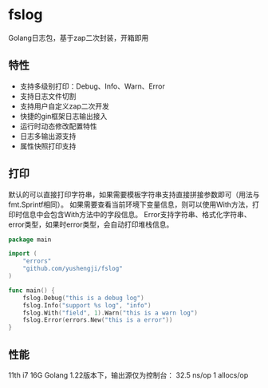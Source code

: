 # fslog
Golang日志包，基于zap二次封装，开箱即用
## 特性
- 支持多级别打印：Debug、Info、Warn、Error
- 支持日志文件切割
- 支持用户自定义zap二次开发
- 快捷的gin框架日志输出接入
- 运行时动态修改配置特性
- 日志多输出源支持
- 属性快照打印支持
## 打印
默认的可以直接打印字符串，如果需要模板字符串支持直接拼接参数即可（用法与fmt.Sprintf相同）。
如果需要查看当前环境下变量信息，则可以使用With方法，打印时信息中会包含With方法中的字段信息。
Error支持字符串、格式化字符串、error类型，如果时error类型，会自动打印堆栈信息。
```go
package main

import (
	"errors"
    "github.com/yushengji/fslog"
)

func main() {
    fslog.Debug("this is a debug log")
    fslog.Info("support %s log", "info")
    fslog.With("field", 1).Warn("this is a warn log")
    fslog.Error(errors.New("this is a error"))
}
```

## 性能
11th i7 16G Golang 1.22版本下，输出源仅为控制台： 32.5 ns/op 1 allocs/op
